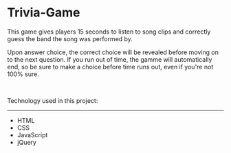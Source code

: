 # Trivia-Game

This game gives players 15 seconds to listen to song clips and correctly guess the band the song was performed by.

Upon answer choice, the correct choice will be revealed before moving on to the next question. If you run out of time, the gamme will automatically end, so be sure to make a choice before time runs out, even if you're not 100% sure.

<br>

Technology used in this project:
_________________________________________________________________________________________________________________________
* HTML
* CSS
* JavaScript
* jQuery
